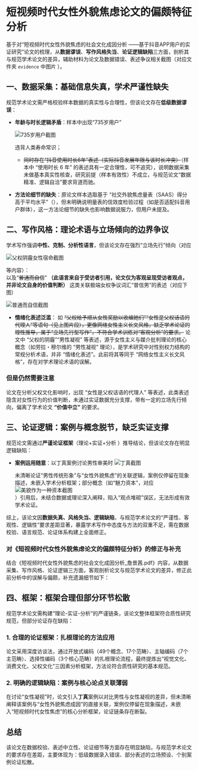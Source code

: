 # 短视频时代女性外貌焦虑论文的偏颇特征分析

基于对“短视频时代女性外貌焦虑的社会文化成因分析 ——基于抖音APP用户的实证研究”论文的梳理，从**数据谬误**、**写作风格失当**、**论证逻辑缺陷**三方面，剖析其与规范学术论文的差异，辅助材料为论文及数据错误、表述争议相关截图（对应文件夹 `evidence` 中图片 ）。  

## 一、数据采集：基础信息失真，学术严谨性缺失

规范学术论文需严格校验样本数据的真实性与合理性，但该论文存在**低级数据谬误**：  

- **年龄与时长逻辑矛盾**：样本中出现“735岁用户”  

  ![735岁用户截图](./evidence/735.jpg)  

  违背人类寿命常识；
  - ~~同时存在“抖音使用时长6年”表述（实际抖音发展年限与该时长冲突）~~（样本中 “使用时长 6 年” 的表述具有一定合理性，可不追究），说明数据采集未做基本真实性核查，研究前提（样本有效性）不成立，与规范论文“数据精准、逻辑自洽”要求背道而驰。

- **方法论细节的缺失**：原论文样本选取基于 “社交外貌焦虑量表（SAAS）得分高于平均水平”（），但未明确说明量表的信效度检验过程（如是否适配抖音用户群体），这一方法论细节的缺失也影响数据说服力，但用户未提及。

## 二、写作风格：理论术语与立场倾向的边界争议

学术写作强调**中性、克制、分析性语言**，但该论文存在强烈“立场先行”倾向（对应

![父权阴霾女性宿命截图](./evidence/父权阴霾女性宿命.jpg)  

等内容）：  
以及“~~普通而自信~~” **（此语言来自于受访者引用，论文仅为客观呈现受访者观点，并非论文自身的价值判断）** 这类关联极端女权争议词汇“普信男”的表述（对应下图）

 ![普通而自信截图](./evidence/普通而自信.jpg)

- **情绪化表述泛滥**： 如 ~~“父权给予顺从女性奖励以收编她们”“女性是父权话语的代理人”等语句（见上图片段），更像网络女性主义长文风格，缺乏学术论证的理性推导，属于“立场先行型写作”，不符合学术训练对“客观分析”的要求。~~ 论文中 “父权的阴霾”“男性凝视” 等表述，源于女性主义与媒介批判理论的核心概念（如劳拉・穆尔维的 “男性凝视” 理论），是学术研究中对性别权力结构的常规分析术语，并非 “情绪化表述”。此前将其等同于 “网络女性主义长文风格”，存在对学术理论术语的误解。

### 但是仍然需要注意

论文在分析父权文化影响时，出现 “女性是父权话语的代理人” 等表述，此类表述隐含对女性行为的价值判断，未通过实证数据充分支撑，带有一定的立场先行倾向，偏离了学术论文 **“价值中立”** 的要求。

## 三、论证逻辑：案例与概念脱节，缺乏实证支撑

规范论文需通过**严谨论证框架**（理论+实证+分析 ）推导结论，但该论文存在明显逻辑缺陷：  

- **案例运用随意**：以丁真案例讨论男性审美时
  ![丁真截图](./evidence/丁真.jpg)  
  
  未清晰论证“男性传统形象”与“女性外貌焦虑”的关联逻辑，案例仅停留在现象描述，未嵌入学术分析框架；部分概念（如“魅力资本”，对应  
  ![美貌作为一种资本截图](./evidence/美貌作为一种资本.jpg)  
  ）引用后，未结合数据或理论深入阐释，陷入“观点堆砌”误区，无法形成有效学术论证。  

综上，该论文因**数据失真、风格失当、逻辑缺陷**，与规范学术论文的“严谨性、客观性、逻辑性”要求差距显著，暴露学术写作中态度与方法的双重不足，需在数据校验、语言规范、论证体系构建上全面修正。

### 对《短视频时代女性外貌焦虑论文的偏颇特征分析》的修正与补充  

结合《短视频时代女性外貌焦虑的社会文化成因分析_詹景茜.pdf》内容，从数据采集、写作风格、论证逻辑三方面，客观剖析论文与规范学术论文的差异，修正此前分析中的误解与偏颇，补充遗漏细节如下：  

## 四、框架：框架合理但部分环节松散

规范学术论文需构建“理论-实证-分析”的严谨链条，该论文整体框架符合质性研究规范，但部分论证存在缺陷：  

### 1. 合理的论证框架：扎根理论的方法应用  

论文采用深度访谈法，通过开放式编码（49个概念、17个范畴）、主轴编码（7个主范畴）、选择性编码（3个核心范畴）的扎根理论流程，最终提炼出“视觉文化、消费文化、父权文化”三因素分析框架，方法论符合质性研究的基本规范。

### 2. 明确的逻辑缺陷：案例与核心论点关联薄弱

在讨论“女性凝视”时，论文引入**丁真**案例以对比男性与女性凝视的差异，但未清晰阐释该案例与“女性外貌焦虑成因”的直接关联，案例仅停留在现象描述，未嵌入“短视频时代女性焦虑”的核心分析框架，论证链条存在断裂。  


## 总结  

该论文在数据校验、表述中立性、论证细节等方面存在明显缺陷，与规范学术论文的要求存在差距，主要体现为：低级数据录入错误、部分表述的立场预设、个别案例论证松散。
